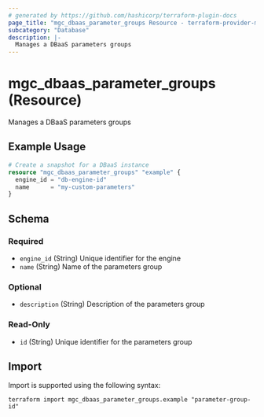 ```yaml
---
# generated by https://github.com/hashicorp/terraform-plugin-docs
page_title: "mgc_dbaas_parameter_groups Resource - terraform-provider-mgc"
subcategory: "Database"
description: |-
  Manages a DBaaS parameters groups
---
```


# mgc_dbaas_parameter_groups (Resource)

Manages a DBaaS parameters groups

## Example Usage

```terraform
# Create a snapshot for a DBaaS instance
resource "mgc_dbaas_parameter_groups" "example" {
  engine_id = "db-engine-id"
  name      = "my-custom-parameters"
}
```

<!-- schema generated by tfplugindocs -->
## Schema

### Required

- `engine_id` (String) Unique identifier for the engine
- `name` (String) Name of the parameters group

### Optional

- `description` (String) Description of the parameters group

### Read-Only

- `id` (String) Unique identifier for the parameters group

## Import

Import is supported using the following syntax:

```shell
terraform import mgc_dbaas_parameter_groups.example "parameter-group-id"
```
